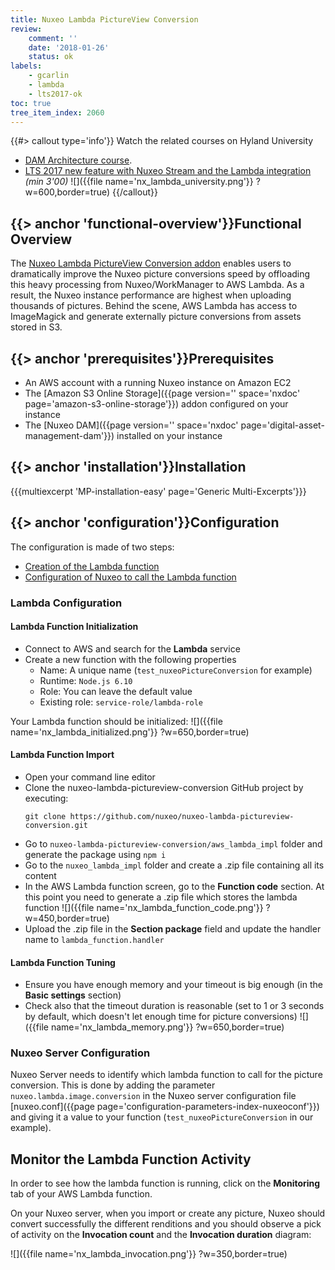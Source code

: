 ```yaml
---
title: Nuxeo Lambda PictureView Conversion
review:
    comment: ''
    date: '2018-01-26'
    status: ok
labels:
    - gcarlin
    - lambda
    - lts2017-ok
toc: true
tree_item_index: 2060
---
```


{{#> callout type='info'}}
Watch the related courses on Hyland University
- [DAM Architecture course](https://university.hyland.com/courses/e4033).
- [LTS 2017 new feature with Nuxeo Stream and the Lambda integration](https://university.hyland.com/courses/e4073) *(min 3'00)*
![]({{file name='nx_lambda_university.png'}} ?w=600,border=true)
{{/callout}}

## {{> anchor 'functional-overview'}}Functional Overview

The [Nuxeo Lambda PictureView Conversion addon](https://connect.nuxeo.com/nuxeo/site/marketplace/package/nuxeo-lambda-marketplace-package) enables users to dramatically improve the Nuxeo picture conversions speed by offloading this heavy processing from Nuxeo/WorkManager to AWS Lambda. As a result, the Nuxeo instance performance are highest when uploading thousands of pictures. Behind the scene, AWS Lambda has access to ImageMagick and generate externally picture conversions from assets stored in S3.

## {{> anchor 'prerequisites'}}Prerequisites

- An AWS account with a running Nuxeo instance on Amazon EC2
- The [Amazon S3 Online Storage]({{page version='' space='nxdoc' page='amazon-s3-online-storage'}}) addon configured on your instance
- The [Nuxeo DAM]({{page version='' space='nxdoc' page='digital-asset-management-dam'}}) installed on your instance

## {{> anchor 'installation'}}Installation

{{{multiexcerpt 'MP-installation-easy' page='Generic Multi-Excerpts'}}}

## {{> anchor 'configuration'}}Configuration

The configuration is made of two steps:
- [Creation of the Lambda function](#lambda-configuration)
- [Configuration of Nuxeo to call the Lambda function](#nuxeo-server-configuration)

### Lambda Configuration

#### Lambda Function Initialization

- Connect to AWS and search for the **Lambda** service
- Create a new function with the following properties
  - Name: A unique name (`test_nuxeoPictureConversion` for example)
  - Runtime: `Node.js 6.10`
  - Role: You can leave the default value
  - Existing role: `service-role/lambda-role`

Your Lambda function should be initialized:
![]({{file name='nx_lambda_initialized.png'}} ?w=650,border=true)

#### Lambda Function Import

- Open your command line editor
- Clone the nuxeo-lambda-pictureview-conversion GitHub project by executing:
  ```
  git clone https://github.com/nuxeo/nuxeo-lambda-pictureview-conversion.git
  ```
- Go to `nuxeo-lambda-pictureview-conversion/aws_lambda_impl` folder and generate the package using `npm i`
- Go to the `nuxeo_lambda_impl` folder and create a .zip file containing all its content
- In the AWS Lambda function screen, go to the **Function code** section. At this point you need to generate a .zip file which stores the lambda function
![]({{file name='nx_lambda_function_code.png'}} ?w=450,border=true)
- Upload the .zip file in the **Section package** field and update the handler name to `lambda_function.handler`

#### Lambda Function Tuning

- Ensure you have enough memory and your timeout is big enough (in the **Basic settings** section)
- Check also that the timeout duration is reasonable (set to 1 or 3 seconds by default, which doesn't let enough time for picture conversions)
![]({{file name='nx_lambda_memory.png'}} ?w=650,border=true)


### Nuxeo Server Configuration

Nuxeo Server needs to identify which lambda function to call for the picture conversion. This is done by adding the parameter `nuxeo.lambda.image.conversion` in the Nuxeo server configuration file [nuxeo.conf]({{page page='configuration-parameters-index-nuxeoconf'}}) and giving it a value to your function (`test_nuxeoPictureConversion` in our example).

## Monitor the Lambda Function Activity

In order to see how the lambda function is running, click on the **Monitoring** tab of your AWS Lambda function.

On your Nuxeo server, when you import or create any picture, Nuxeo should convert successfully the different renditions and you should observe a pick of activity on the **Invocation count** and the **Invocation duration** diagram:

![]({{file name='nx_lambda_invocation.png'}} ?w=350,border=true)
